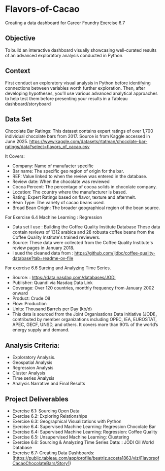 # Flavors-of-Cacao

Creating a data dashboard for Career Foundry Exercise 6.7

## Objective 
 To build an interactive dashboard visually showcasing well-curated results of an advanced exploratory analysis conducted in Python.

 ## Context
First conduct an exploratory visual analysis in Python before identifying connections between variables worth further exploration. Then, after developing hypotheses, you’ll use various advanced analytical approaches to help test them before presenting your results in a Tableau dashboard/storyboard

## Data Set
Chocolate Bar Ratings: This dataset contains expert ratings of over 1,700 individual chocolate bars from 2017. Source is from Kaggle accessed in June 2025.
 https://www.kaggle.com/datasets/rtatman/chocolate-bar-ratings/data?select=flavors_of_cacao.csv

 It Covers: 
 - Company: Name of manufacter specific
 - Bar name: The specific geo region of origin for the bar.
 - REF: Value linked to when the review was entered in the database.
 - Review date: When the chocolate was reviewed
 - Cocoa Percent: The percentage of cocoa solids in chocolate company.
 - Location: The country where the manufacturer is based.
 - Rating: Expert Ratings based on flavor, texture and aftermelt.
 - Bean Type: The variety of cacao beans used.
 - Broad Bean Origin: The broader geographical region of the bean source.

For Exercise 6.4 Machine Learning : Regression 
 - Data set I use : Building the Coffee Quality Institute Database These data contain reviews of 1312 arabica and 28 robusta coffee beans from the Coffee Quality Institute's trained reviewers.
- Source: These data were collected from the Coffee Quality Institute's review pages in January 2018.
- I sued the cleaned data from : https://github.com/jldbc/coffee-quality-database?tab=readme-ov-file

For exercise 6.6 Surcing and Analyzing Time Series.
- Source: : https://data.nasdaq.com/databases/JODI
- Publisher: Quandl via Nasdaq Data Link
- Coverage: Over 120 countries, monthly frequency from January 2002 onward
- Product: Crude Oil
- Flow: Production
- Units: Thousand Barrels per Day (kb/d)
- This data is sourced from the Joint Organisations Data Initiative (JODI), contributed by member organizations including OPEC, IEA, EUROSTAT, APEC, GECF, UNSD, and others. It covers more than 90% of the world’s energy supply and demand.

## Analysis Criteria:
- Exploratory Analysis.
- Geospatial Analysis
-  Regression Analysis
-  Cluster Analysis
-  Time series Analysis
-  Analysis Narrative and Final Results

## Project Deliverables
- Exercise 6.1: Sourcing Open Data
- Exercise 6.2: Exploring Relationships
- Exercise 6.3: Geographical Visualizations with Python
- Exercise 6.4: Supervised Machine Learning: Regression Chocolate Bar
- Exercise 6.4: Supervised Machine Learning: Regression: Coffee Quality
- Exercise 6.5: Unsupervised Machine Learning: Clustering
- Exercise 6.6: Sourcing & Analyzing Time Series Data: : JODI Oil World Database
- Exercise 6.7: Creating Data Dashboards:
(https://public.tableau.com/app/profile/beatriz.acosta1863/viz/FlavorsofCacaoChocolateBars/Story1)


